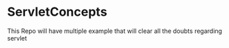 # ServletConcepts
This Repo will have multiple example that will clear all the doubts regarding servlet
